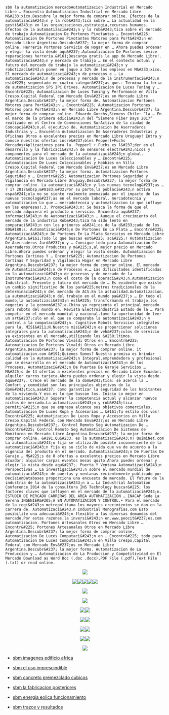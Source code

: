 
```
sbm la automatizacion mercadoAutomatizacion Industrial en Mercado Libre … Encuentra Automatizacion Industrial en Mercado Libre M&#233;xico.Descubre la mejor forma de comprar online. Efectos de la automatizaci&#243;n y la rob&#243;tica sobre … La actualidad en la gesti&#243;n en las organizaciones,estrategia,recursos humanos. Efectos de la automatizaci&#243;n y la rob&#243;tica sobre el mercado de trabajo Automatizacion De Portones Pivotantes … Encontr&#225; Automatizacion De Portones Pivotantes Motores para Port&#243;n en Mercado Libre Argentina.Descubr&#237; la mejor forma de comprar online. Herreria Portones Servicio de Hogar en … Ahora puedes ordenar y elegir la vista desde aqu&#237;.Automatizacion De Portones sevice reparaciones herreria.&#161;Descarga gratis la app de Mercado Libre!. Automatizaci&#243;n y mercado de trabajo … En el contexto actual y futuro del mercado de trabajo la automatizaci&#243;n y robotizaci&#243;n ponen en jaque a 52% de los empleos en M&#233;xico. El mercado de automatizaci&#243;n de procesos e … La automatizaci&#243;n de procesos y mercado de la instrumentaci&#243;n est&#225; segmentado en cuatro categor&#237;as que.← Termina la feria de automatizacion SPS IPC Drives. Automatizacion De Luces Tuning y … Encontr&#225; Automatizacion De Luces Tuning y Performance en Villa Crespo,Capital Federal con Mercado Env&#237;os en Mercado Libre Argentina.Descubr&#237; la mejor forma de. Automatizacion Portones Motores para Port&#243;n … Encontr&#225; Automatizacion Portones Motores para Port&#243;n en Mercado Libre Argentina.Descubr&#237; la mejor forma de comprar online. Eduardo Gorchs,Siemens Chile: “la … En el marco de la primera edici&#243;n del “Siemens Fiber Days 2017” realizado en el Centro de Convenciones SurActivo de la ciudad de Concepci&#243;n,el ejecutivo de. Automatizacion De Aserraderos Industrias y … Encuentra Automatizacion De Aserraderos Industrias y Oficinas Otros a excelentes precios en Mercado Libre Uruguay! Entra y conoce nuestras ofertas incre&#237;bles Pepperl+Fuchs Mercados+Aplicaciones para la. Pepperl + Fuchs es l&#237;der en el desarrollo y la fabricaci&#243;n de sensores electr&#243;nicos y componentes para el mercado de la automatizaci&#243;n global. Automatizacion De Luces Coleccionables y … Encontr&#225; Automatizacion De Luces Coleccionables y Hobbies en Villa Crespo,Capital Federal con Mercado Env&#237;os en Mercado Libre Argentina.Descubr&#237; la mejor forma. Automatizacion Portones Seguridad y … Encontr&#225; Automatizacion Portones Seguridad y Vigilancia en Mercado Libre Uruguay.Descubr&#237; la mejor forma de comprar online. La automatizaci&#243;n y las nuevas tecnolog&#237;as … 7 17 2017&nbsp;&#0183;&#32;Por su parte,la poblaci&#243;n activa espa&#241;ola no se siente realmente amenazada por el impacto de las nuevas tecnolog&#237;as en el mercado laboral. mercadotecnia y automatizacion Lo que … mercadotecnia y automatizacion Lo que influye en las empresas!.3. Promoci&#243;n: Se busca la forma de que el mercado adquiera el producto o servicio. Encuentra aqu&#237; informaci&#243;n de Automatizaci&#243;n … Aunque el crecimiento del mercado de la industria Rob&#243;tica ha sido lento en comparaci&#243;n con los primeros a&#241;os de la d&#233;cada de los 80&#180;s. Automatizaci&#243;n De Portones En La Plata … Encontr&#225; Automatizaci&#243;n De Portones En La Plata Servicios en Mercado Libre Argentina.&#161;Todo lo que buscas est&#225; ac&#225;! Automatizacion De Aserraderos Jard&#237;n y … Consigue todo para Automatizacion De Aserraderos.Otros Productos y m&#225;s,al mejor precio en Mercado Libre.Ahora puedes ordenar y elegir la vista desde. Automatizacion De Portones Cortinas Y … Encontr&#225; Automatizacion De Portones Cortinas Y Seguridad y Vigilancia Hogar en Mercado Libre Argentina.Descubr&#237; la mejor forma de comprar online. El mercado de Automatizaci&#243;n de Procesos e.… Las dificultades identificadas en la automatizaci&#243;n de procesos y de mercado de la instrumentaci&#243;n como el costo de la operaci&#243;n.Automatizacion Industrial. Presente y futuro del mercado de … Es evidente que existe un cambio significativo de los par&#225;metros tradicionales de la determinaci&#243;n del mercado de ACS.En la actualidad.Automatizacion. La automatizaci&#243;n del trabajo en el mundo pa&#237;s … En todo el mundo,la automatizaci&#243;n est&#225; transformando el trabajo,los negocios y la econom&#237;a.China ya representa el principal mercado para robots del mundo en. Revista Electroindustria Estado de la … Para competir en el mercado mundial y nacional.tuve la oportunidad de leer un art&#237;culo en el que se comparaba la automatizaci&#243;n y control a la computaci&#243;n. Cognitive Robots Servicios integrales para la. MISI&#211;N.Nuestra misi&#243;n es proporcionar soluciones integrales para la automatizaci&#243;n de veh&#237;culos de servicio ya existentes en el mercado,utilizando los &#250;ltimos. Automatizacion De Portones Vivaldi Otros en … Encontr&#225; Automatizacion De Portones Vivaldi Otros en Mercado Libre Argentina.Descubr&#237; la mejor forma de comprar online. it automatizacion.com &#191;Quienes Somos? Nuestra premisa es brindar calidad en la Automatizaci&#243;n Integral.emprendedora y profesional que se desarrolla en el mercado de Automatizaci&#243;n de los Procesos. Automatizaci&#243;n De Puertas De Garaje Servicios … M&#225;s de 14 ofertas a excelentes precios en Mercado Libre Ecuador: alquiler carros tarjeta.Ahora puedes ordenar y elegir la vista desde aqu&#237;. Crece el mercado de la dom&#243;tica: se acerca la … Confort y comodidad son los principales objetivos de la dom&#243;tica,as&#237; como garantizar la seguridad de los habitantes de la vivienda.Y eso es lo que buscan los. Inicio Lo mejor en automatizaci&#243;n Superar la competencia actual y alcanzar nuevos nichos de mercado.La automatizaci&#243;n y rob&#243;tica permitir&#225;n que su empresa alcance sus objetivos comerciales. Automatizacion De Luces Ropa y Accesorios … &#161;Tu estilo sos vos! Encontr&#225; Automatizacion De Luces Ropa y Accesorios en Villa Crespo,Capital Federal con Mercado Env&#237;os en Mercado Libre Argentina.Descubr&#237;. Control Remoto Seg Automatizacion De … Encontr&#225; Control Remoto Seg Automatizacion De Sistemas de Monitoreo en Mercado Libre Argentina.Descubr&#237; la mejor forma de comprar online. &#191;Qu&#233; es la automatizaci&#243;n? QuimiNet.com La automatizaci&#243;n fija se utiliza.Un posible inconveniente de la automatizaci&#243;n fija es su ciclo de vida que va de acuerdo a la vigencia del producto en el mercado. Automatizaci&#243;n De Puertas De Garaje … M&#225;s de 8 ofertas a excelentes precios en Mercado Libre Ecuador: alquiler carpas eventos mesas quito.Ahora puedes ordenar y elegir la vista desde aqu&#237;. Puerta Y Ventana Automatizaci&#243;n Perspectivas … La investigaci&#243;n sobre el mercado mundial de automatizaci&#243;n de puertas y ventanas recientemente publicado por DecisionDatabases proporciona una encuesta de mercado. El futuro de la industria de la automatizaci&#243;n a … La Industrial Automation Conference 2014 de la consultora IHS Technology buscar&#225; los factores claves que influyen en el mercado de la automatizaci&#243;n. ESTUDIO DE MERCADO CARRERAS DEL AREA AUTOMATIZACION … INACAP Sede La Serena INGENIER&#205;A EN AUTOMATIZACION Y CONTROL.• Para el mercado de la regi&#243;n metropolitana los mayores crecimientos se dan en la carrera de. Automatizaci&#243;n Industrial Monografias.com Esto posibilite una adecuaci&#243;n flexible a las diversas demandas del mercado.Por estas razones,la inversi&#243;n en.www.peocit&#237;es.com automatizacion. Portones Artesanales Otros en Mercado Libre … Encontr&#225; Portones Artesanales Otros en Mercado Libre Argentina.Descubr&#237; la mejor forma de comprar online. Automatizacion De Luces Computaci&#243;n en … Encontr&#225; todo para Automatizacion De Luces Computaci&#243;n en Villa Crespo,Capital Federal con Mercado Env&#237;os en Mercado Libre Argentina.Descubr&#237; la mejor forma. Automatizacion de La Produccion y … Automatizacion de La Produccion y Competitividad en El Mercado Download as Word Doc (.doc .docx),PDF File (.pdf),Text File (.txt) or read online. 
```

<div align="center">

<a href="https://es-crusher.shibang-china.com/github&k=sbm+la+automatizacion+mercado"><img src="https://static.shibang-china.com/es/crusher/logo.jpg"></a>

<a href="https://es-crusher.shibang-china.com/github&k=sbm+la+automatizacion+mercado"><img src="https://static.shibang-china.com/es/crusher/index.jpg"></a><a href="https://es-crusher.shibang-china.com/material.htmlgithub&k=sbm+la+automatizacion+mercado"><img src="https://static.shibang-china.com/es/crusher/material.jpg"></a><a href="https://es-crusher.shibang-china.com/application.htmlgithub&k=sbm+la+automatizacion+mercado"><img src="https://static.shibang-china.com/es/crusher/application.jpg"></a><a href="https://es-crusher.shibang-china.com/aboutus.htmlgithub&k=sbm+la+automatizacion+mercado"><img src="https://static.shibang-china.com/es/crusher/aboutus.jpg"></a><a href="https://es-crusher.shibang-china.com/contact.htmlgithub&k=sbm+la+automatizacion+mercado"><img src="https://static.shibang-china.com/es/crusher/contact.jpg"></a>

<a href="https://es-crusher.shibang-china.com/github&k=sbm+la+automatizacion+mercado"><img src="https://static.shibang-china.com/es/crusher/banner.jpg"></a>

<a href="https://swt.shibang-china.com/github&k=sbm+la+automatizacion+mercado"><img src="https://static.shibang-china.com/es/crusher/text.jpg"></a>

<a href="https://swt.shibang-china.com/github&k=sbm+la+automatizacion+mercado"><img src="https://static.shibang-china.com/es/crusher/chat.jpg"></a><a href="https://es-crusher.shibang-china.com/contact.htmlgithub&k=sbm+la+automatizacion+mercado"><img src="https://static.shibang-china.com/es/crusher/message.jpg"></a>

<a href="https://es-crusher.shibang-china.com/products/pe.htmlgithub&k=sbm+la+automatizacion+mercado"><img src="https://static.shibang-china.com/es/crusher/pe.jpg"></a><a href="https://es-crusher.shibang-china.com/products/pf.htmlgithub&k=sbm+la+automatizacion+mercado"><img src="https://static.shibang-china.com/es/crusher/pf.jpg"></a>

<a href="https://es-crusher.shibang-china.com/products/hpt.htmlgithub&k=sbm+la+automatizacion+mercado"><img src="https://static.shibang-china.com/es/crusher/hpt.jpg"></a><a href="https://es-crusher.shibang-china.com/products/vsi.htmlgithub&k=sbm+la+automatizacion+mercado"><img src="https://static.shibang-china.com/es/crusher/vsi.jpg"></a>

<a href="https://es-crusher.shibang-china.com/products/klv.htmlgithub&k=sbm+la+automatizacion+mercado"><img src="https://static.shibang-china.com/es/crusher/klv.jpg"></a><a href="https://es-crusher.shibang-china.com/products/portable.htmlgithub&k=sbm+la+automatizacion+mercado"><img src="https://static.shibang-china.com/es/crusher/portable.jpg"></a>

<a href="https://swt.shibang-china.com/github&k=sbm+la+automatizacion+mercado"><img src="https://static.shibang-china.com/es/crusher/case.jpg"></a>

</div>


* [sbm imagenes edificio africa](sbm%20imagenes%20edificio%20africa.md)

* [sbm el uso imprescindible](sbm%20el%20uso%20imprescindible.md)

* [sbm concreto premezclado cubicos](sbm%20concreto%20premezclado%20cubicos.md)

* [sbm la fabricacion posteriores](sbm%20la%20fabricacion%20posteriores.md)

* [sbm energia eolica funcionamiento](sbm%20energia%20eolica%20funcionamiento.md)

* [sbm trazos y resultados](sbm%20trazos%20y%20resultados.md)
